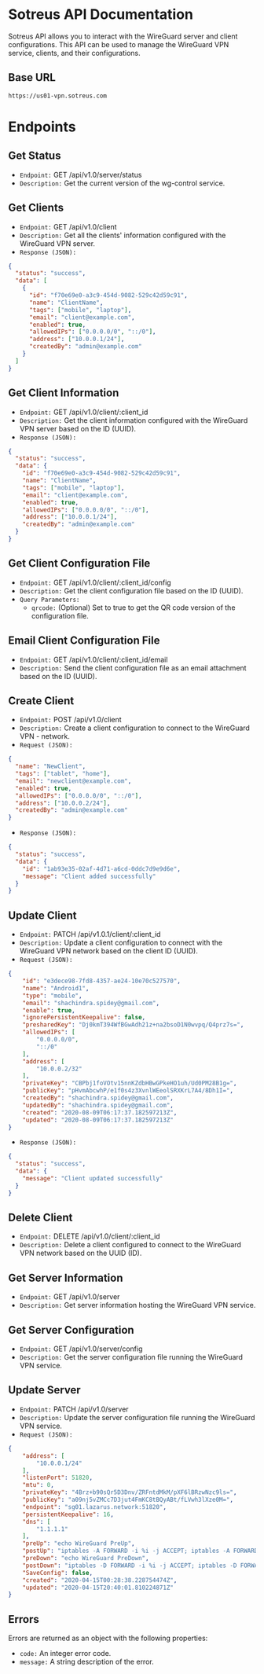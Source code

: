 # Sotreus API Documentation

Sotreus API allows you to interact with the WireGuard server and client configurations. This API can be used to manage the WireGuard VPN service, clients, and their configurations.

## Base URL

`https://us01-vpn.sotreus.com`

# Endpoints

## Get Status
- `Endpoint:` GET /api/v1.0/server/status
- `Description:` Get the current version of the wg-control service.

## Get Clients
- `Endpoint:` GET /api/v1.0/client
- `Description:` Get all the clients' information configured with the WireGuard VPN server.
- `Response (JSON):`
```json
{
  "status": "success",
  "data": [
    {
      "id": "f70e69e0-a3c9-454d-9082-529c42d59c91",
      "name": "ClientName",
      "tags": ["mobile", "laptop"],
      "email": "client@example.com",
      "enabled": true,
      "allowedIPs": ["0.0.0.0/0", "::/0"],
      "address": ["10.0.0.1/24"],
      "createdBy": "admin@example.com"
    }
  ]
}
```

## Get Client Information
- `Endpoint:` GET /api/v1.0/client/:client_id
- `Description:` Get the client information configured with the WireGuard VPN server based on the ID (UUID).
- `Response (JSON):`
```json
{
  "status": "success",
  "data": {
    "id": "f70e69e0-a3c9-454d-9082-529c42d59c91",
    "name": "ClientName",
    "tags": ["mobile", "laptop"],
    "email": "client@example.com",
    "enabled": true,
    "allowedIPs": ["0.0.0.0/0", "::/0"],
    "address": ["10.0.0.1/24"],
    "createdBy": "admin@example.com"
  }
}
```

## Get Client Configuration File
- `Endpoint:` GET /api/v1.0/client/:client_id/config
- `Description:` Get the client configuration file based on the ID (UUID).
- `Query Parameters:`
    - `qrcode:` (Optional) Set to true to get the QR code version of the configuration file.

## Email Client Configuration File
- `Endpoint:` GET /api/v1.0/client/:client_id/email
- `Description:` Send the client configuration file as an email attachment based on the ID (UUID).

## Create Client
- `Endpoint:` POST /api/v1.0/client
- `Description:` Create a client configuration to connect to the WireGuard VPN - network.
- `Request (JSON):`
```json
{
  "name": "NewClient",
  "tags": ["tablet", "home"],
  "email": "newclient@example.com",
  "enabled": true,
  "allowedIPs": ["0.0.0.0/0", "::/0"],
  "address": ["10.0.0.2/24"],
  "createdBy": "admin@example.com"
}
```
- `Response (JSON):`
```json
{
  "status": "success",
  "data": {
    "id": "1ab93e35-02af-4d71-a6cd-0ddc7d9e9d6e",
    "message": "Client added successfully"
  }
}
```

## Update Client
- `Endpoint:` PATCH /api/v1.0.1/client/:client_id
- `Description:` Update a client configuration to connect with the WireGuard VPN network based on the client ID (UUID).
- `Request (JSON):` 
```json
{
    "id": "e3dece98-7fd8-4357-ae24-10e70c527570",
    "name": "Android1",
    "type": "mobile",
    "email": "shachindra.spidey@gmail.com",
    "enable": true,
    "ignorePersistentKeepalive": false,
    "presharedKey": "Dj0kmT394WfBGwAdh21z+na2bsoD1N0wvpq/Q4prz7s=",
    "allowedIPs": [
        "0.0.0.0/0",
        "::/0"
    ],
    "address": [
        "10.0.0.2/32"
    ],
    "privateKey": "CBPbj1foVOtv15nnKZdbHBwGPkeHO1uh/Ud0PM28B1g=",
    "publicKey": "pHvmAbcwhP/e1f0s4z3XvnlWEeolSRXKrL7A4/8Dh1I=",
    "createdBy": "shachindra.spidey@gmail.com",
    "updatedBy": "shachindra.spidey@gmail.com",
    "created": "2020-08-09T06:17:37.182597213Z",
    "updated": "2020-08-09T06:17:37.182597213Z"
}
```
- `Response (JSON):`
```json
{
  "status": "success",
  "data": {
    "message": "Client updated successfully"
  }
}
```

## Delete Client
- `Endpoint:` DELETE /api/v1.0/client/:client_id
- `Description:` Delete a client configured to connect to the WireGuard VPN network based on the UUID (ID).

## Get Server Information
- `Endpoint:` GET /api/v1.0/server
- `Description:` Get server information hosting the WireGuard VPN service.

## Get Server Configuration
- `Endpoint:` GET /api/v1.0/server/config
- `Description:` Get the server configuration file running the WireGuard VPN service.

## Update Server
- `Endpoint:` PATCH /api/v1.0/server
- `Description:` Update the server configuration file running the WireGuard VPN service.
- `Request (JSON):`
```json
{
    "address": [
        "10.0.0.1/24"
    ],
    "listenPort": 51820,
    "mtu": 0,
    "privateKey": "4Brz+b90sQr5D3Dnv/ZRFntdMkM/pXF6lBRzwNzc9ls=",
    "publicKey": "a09nj5vZMCc7D3jut4FmKC8tBQyABt/fLVwh3lXze0M=",
    "endpoint": "sg01.lazarus.network:51820",
    "persistentKeepalive": 16,
    "dns": [
        "1.1.1.1"
    ],
    "preUp": "echo WireGuard PreUp",
    "postUp": "iptables -A FORWARD -i %i -j ACCEPT; iptables -A FORWARD -o %i -j ACCEPT; iptables -t nat -A POSTROUTING -o eth0 -j MASQUERADE",
    "preDown": "echo WireGuard PreDown",
    "postDown": "iptables -D FORWARD -i %i -j ACCEPT; iptables -D FORWARD -o %i -j ACCEPT; iptables -t nat -D POSTROUTING -o eth0 -j MASQUERADE",
    "SaveConfig": false,
    "created": "2020-04-15T00:28:38.228754474Z",
    "updated": "2020-04-15T20:40:01.810224871Z"
}
```

## Errors
Errors are returned as an object with the following properties:
- `code:` An integer error code.
- `message:` A string description of the error.